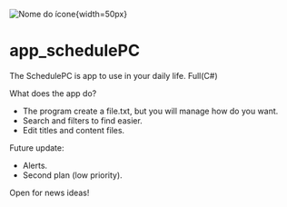 ![Nome do ícone](https://cdn.icon-icons.com/icons2/4039/PNG/512/ballpoint_pen_stationery_notes_paper_sticky_note_icon_256745.png){width=50px}

# app_schedulePC
 
The SchedulePC is app to use in your daily life. Full(C#)

What does the app do?

- The program create a file.txt, but you will manage how do you want.
- Search and filters to find easier.
- Edit titles and content files.

Future update:

- Alerts.
- Second plan (low priority).

Open for news ideas!
